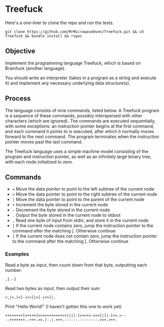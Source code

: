 # Treefuck

Here's a one-liner to clone the repo and run the tests.

`git clone https://github.com/MrMicrowaveOven/Treefuck.git && cd Treefuck && bundle install && rspec`

## Objective

Implement the programming language Treefuck, which is based on Brainfuck (another language).

You should write an interpreter (takes in a program as a string and execute it) and implement any necessary underlying data structure(s).

## Process

The language consists of nine commands, listed below. A Treefuck program is
a sequence of these commands, possibly interspersed with other
characters (which are ignored). The commands are executed sequentially, with
some exceptions: an instruction pointer begins at the first command, and each
command it points to is executed, after which it normally moves forward to
the next command. The program terminates when the instruction pointer moves
past the last command.

The Treefuck language uses a simple machine model consisting of the program
and instruction pointer, as well as an infinitely large binary tree, with each
node initialized to zero.

## Commands
* `<` Move the data pointer to point to the left subtree of the current node
* `>`  Move the data pointer to point to the right subtree of the current node
* `|`  Move the data pointer to point to the parent of the current node
* `+`  Increment the byte stored in the current node
* `-`  Decrement the byte stored in the current node
* `.`  Output the byte stored in the current node to stdout
* `,`  Read one byte of input from stdin, and store it in the current node
* `[` If the current node contains zero, jump the instruction pointer to the command after the matching ]. Otherwise continue
* `]` If the current node does not contain zero, jump the instruction pointer to the command after the matching [. Otherwise continue

### Examples

Read a byte as input, then count down from that byte, outputting each number:

`,[.-]`

Read two bytes as input, then output their sum

`<,|>,|<[-|+<]|>[-|+>]|.`

Print "Hello World!" (I haven't gotten this one to work yet)

`++++++++[>++++[>++>+++>+++>+||||-]>+>+>->>+[|]|-]>>.>---.+++++++..+++.>>.|-.|.+++.------.--------.>>+.>++.`
